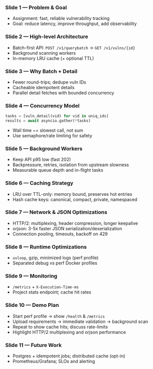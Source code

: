 ### Slide 1 — Problem & Goal

- Assignment: fast, reliable vulnerability tracking
- Goal: reduce latency, improve throughput, add observability

### Slide 2 — High-level Architecture

- Batch-first API: `POST /v1/querybatch` → `GET /v1/vulns/{id}`
- Background scanning workers
- In-memory LRU cache (+ optional TTL)

### Slide 3 — Why Batch + Detail

- Fewer round-trips; dedupe vuln IDs
- Cacheable idempotent details
- Parallel detail fetches with bounded concurrency

### Slide 4 — Concurrency Model

```python
tasks = [vuln_detail(vid) for vid in uniq_ids]
results = await asyncio.gather(*tasks)
```
- Wall time ~= slowest call, not sum
- Use semaphore/rate limiting for safety

### Slide 5 — Background Workers

- Keep API p95 low (fast 202)
- Backpressure, retries, isolation from upstream slowness
- Measurable queue depth and in-flight tasks

### Slide 6 — Caching Strategy

- LRU over TTL-only: memory bound, preserves hot entries
- Hash cache keys: canonical, compact, private, namespaced

### Slide 7 — Network & JSON Optimizations

- HTTP/2: multiplexing, header compression, longer keepalive
- orjson: 3-5x faster JSON serialization/deserialization
- Connection pooling, timeouts, backoff on 429

### Slide 8 — Runtime Optimizations

- `uvloop`, gzip, minimized logs (perf profile)
- Separated debug vs perf Docker profiles

### Slide 9 — Monitoring

- `/metrics` + `X-Execution-Time-ms`
- Project stats endpoint; cache hit rates

### Slide 10 — Demo Plan

- Start perf profile → show `/health` & `/metrics`
- Upload requirements → immediate validation → background scan
- Repeat to show cache hits; discuss rate-limits
- Highlight HTTP/2 multiplexing and orjson performance

### Slide 11 — Future Work

- Postgres + idempotent jobs; distributed cache (opt-in)
- Prometheus/Grafana; SLOs and alerting


